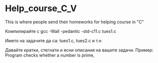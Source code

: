 # Help_course_C_V
This is where people send their homeworks for helping course in "C"

Компилирайте с gcc -Wall -pedantic -std-c11.c tues1.c 

Името на задачите да са: tues1.c, tues2.c и т.н

Давайте кратки, стегнати и ясни описания на вашите задачи. Пример: Program checks whether a number is prime, 
